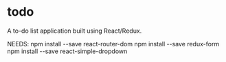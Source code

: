 # todo

A to-do list application built using React/Redux. 


NEEDS: 
npm install --save react-router-dom
npm install --save redux-form
npm install --save react-simple-dropdown
